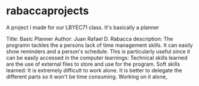 rabaccaprojects
===============

A project I made for our LBYEC71 class. It's basically a planner

Title: Basic Planner
Author: Juan Rafael D. Rabacca
description: The programn tackles the a persons lack of time management skills. 
It can easily show reminders and a person's schedule. This is particularly useful since it can be easily accessed in the computer
learnings: Technical skills learned are the use of external files to store and use for the program.
           Soft skills learned: It is extremely difficult to work alone. It is better to delegate the different parts so it won't be time consuming.
           Working on it alone, 
